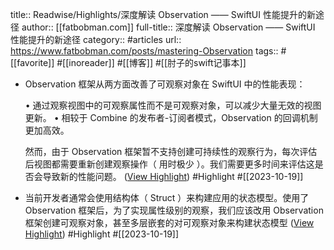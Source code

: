 title:: Readwise/Highlights/深度解读 Observation —— SwiftUI 性能提升的新途径
author:: [[fatbobman.com]]
full-title:: 深度解读 Observation —— SwiftUI 性能提升的新途径
category:: #articles
url:: https://www.fatbobman.com/posts/mastering-Observation
tags:: #[[favorite]] #[[inoreader]] #[[博客]] #[[肘子的swift记事本]]

- Observation 框架从两方面改善了可观察对象在 SwiftUI 中的性能表现：
  
  •   通过观察视图中的可观察属性而不是可观察对象，可以减少大量无效的视图更新。
  •   相较于 Combine 的发布者-订阅者模式，Observation 的回调机制更加高效。
  
  然而，由于 Observation 框架暂不支持创建可持续性的观察行为，每次评估后视图都需要重新创建观察操作（ 用时极少 ）。我们需要更多时间来评估这是否会导致新的性能问题。 ([View Highlight](https://read.readwise.io/read/01hd3cpvrffq160zcgkq0j09pa)) #Highlight #[[2023-10-19]]
- 当前开发者通常会使用结构体（ Struct ）来构建应用的状态模型。使用了 Observation 框架后，为了实现属性级别的观察，我们应该改用 Observation 框架创建可观察对象，甚至多层嵌套的对可观察对象来构建状态模型 ([View Highlight](https://read.readwise.io/read/01hd3cq5n8r7wxm97y7egd2gc4)) #Highlight #[[2023-10-19]]